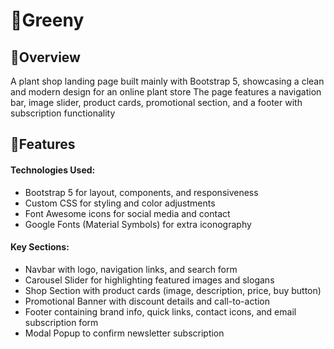 # 🌵Greeny
## 🍃Overview
A plant shop landing page built mainly with Bootstrap 5, showcasing a clean and modern design for an online plant store
The page features a navigation bar, image slider, product cards, promotional section, and a footer with subscription functionality
## 🌿Features

#### Technologies Used:
* Bootstrap 5 for layout, components, and responsiveness
* Custom CSS for styling and color adjustments
* Font Awesome icons for social media and contact
* Google Fonts (Material Symbols) for extra iconography

#### Key Sections:
* Navbar with logo, navigation links, and search form
* Carousel Slider for highlighting featured images and slogans
* Shop Section with product cards (image, description, price, buy button)
* Promotional Banner with discount details and call-to-action
* Footer containing brand info, quick links, contact icons, and email subscription form
* Modal Popup to confirm newsletter subscription
